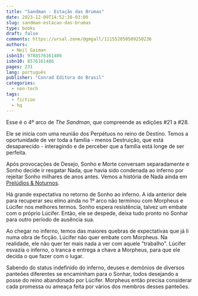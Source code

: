 ```yaml
---
title: "Sandman - Estação das Brumas"
date: 2023-12-09T14:52:10-03:00
slug: sandman-estacao-das-brumas
type: books
draft: false
comments: https://ursal.zone/@gmgall/111552050509250236 
authors:
  - Neil Gaiman
isbn13: 9788576161486
isbn10: 8576161486
pages: 231
lang: português
publisher: "Conrad Editora do Brasil"
categories:
  - non-tech
tags:
  - fiction
  - hq
---
```

Esse é o 4º arco de *The Sandman*, que compreende as edições #21 a #28.

Ele se inicia com uma reunião dos Perpétuos no reino de Destino. Temos a oportunidade de ver toda a família - menos Destruição, que está desaparecido - interagindo e de perceber que a família está longe de ser perfeita.

Após provocações de Desejo, Sonho e Morte conversam separadamente e Sonho decide ir resgatar Nada, que havia sido condenada ao inferno por rejeitar Sonho milhares de anos antes. Vemos a história de Nada ainda em [Prelúdios & Noturnos](/books/sandman-preludios-e-noturnos/).

Há grande expectativa no retorno de Sonho ao inferno. A ida anterior dele para recuperar seu elmo ainda no 1º arco não terminou com Morpheus e Lúcifer nos melhores termos. Sonho espera resistência, talvez um embate com o próprio Lúcifer. Então, ele se despede, deixa tudo pronto no Sonhar para outro período de ausência sua.

Ao chegar no inferno, temos das maiores quebras de expectativas que já li numa obra de ficção. Lúcifer não quer embate com Morpheus. Na realidade, ele não quer ter mais nada a ver com aquele "trabalho". Lúcifer esvazia o inferno, o tranca e entrega a chave a Morpheus, para que ele decida o que fazer com o lugar.

Sabendo do status indefinido do inferno, deuses e demônios de diversos panteões diferentes se encaminham para o Sonhar, todos desejando a posse do reino abandonado por Lúcifer. Morpheus então precisa considerar cada promessa ou ameaça feita por vários dos membros desses panteões.
